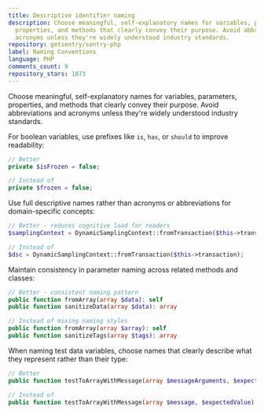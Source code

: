 ```yaml
---
title: Descriptive identifier naming
description: Choose meaningful, self-explanatory names for variables, parameters,
  properties, and methods that clearly convey their purpose. Avoid abbreviations and
  acronyms unless they're widely understood industry standards.
repository: getsentry/sentry-php
label: Naming Conventions
language: PHP
comments_count: 9
repository_stars: 1873
---
```


Choose meaningful, self-explanatory names for variables, parameters, properties, and methods that clearly convey their purpose. Avoid abbreviations and acronyms unless they're widely understood industry standards.

For boolean variables, use prefixes like `is`, `has`, or `should` to improve readability:

```php
// Better
private $isFrozen = false;

// Instead of
private $frozen = false;
```

Use full descriptive names rather than acronyms or abbreviations for domain-specific concepts:

```php
// Better - reduces cognitive load for readers
$samplingContext = DynamicSamplingContext::fromTransaction($this->transaction);

// Instead of
$dsc = DynamicSamplingContext::fromTransaction($this->transaction);
```

Maintain consistency in parameter naming across related methods and classes:

```php
// Better - consistent naming pattern
public function fromArray(array $data): self
public function sanitizeData(array $data): array

// Instead of mixing naming styles
public function fromArray(array $array): self
public function sanitizeTags(array $tags): array
```

When naming test data variables, choose names that clearly describe what they represent rather than their type:

```php
// Better
public function testToArrayWithMessage(array $messageArguments, $expectedValue)

// Instead of
public function testToArrayWithMessage(array $message, $expectedValue)
```